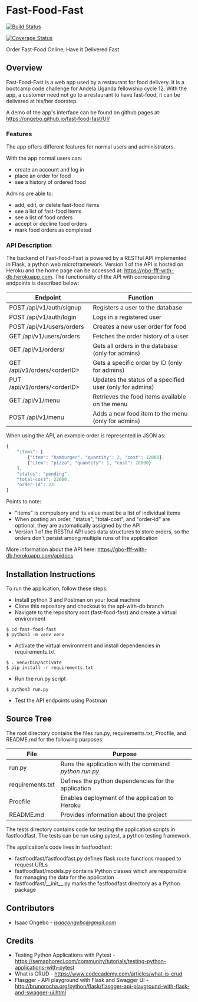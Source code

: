 # Fast-Food-Fast

[![Build Status](https://travis-ci.org/ongebo/fast-food-fast.svg?branch=ft-register-user-160882822)](https://travis-ci.org/ongebo/fast-food-fast)

[![Coverage Status](https://coveralls.io/repos/github/ongebo/fast-food-fast/badge.svg?branch=api-with-db)](https://coveralls.io/github/ongebo/fast-food-fast?branch=api-with-db)

Order Fast-Food Online, Have it Delivered Fast

## Overview
Fast-Food-Fast is a web app used by a restaurant for food delivery. It is a bootcamp code challenge for Andela Uganda fellowship cycle 12. With the app, a customer need not go to a restaurant to have fast-food, it can be delivered at his/her doorstep.

A demo of the app's interface can be found on github pages at:
https://ongebo.github.io/fast-food-fast/UI/
### Features
The app offers different features for normal users and administrators.

With the app normal users can:
* create an account and log in
* place an order for food
* see a history of ordered food

Admins are able to:
* add, edit, or delete fast-food items
* see a list of fast-food items
* see a list of food orders
* accept or decline food orders
* mark food orders as completed
### API Description
The backend of Fast-Food-Fast is powered by a RESTful API implemented in Flask, a python web microframework. Version 1 of the API is hosted on Heroku and the home page can be accessed at: https://gbo-fff-with-db.herokuapp.com. The functionality of the API with corresponding endpoints is described below:

Endpoint                           | Function
-----------------------------------|------------------------------------------------
POST /api/v1/auth/signup           | Registers a user to the database
POST /api/v1/auth/login            | Logs in a registered user
POST /api/v1/users/orders          | Creates a new user order for food
GET /api/v1/users/orders           | Fetches the order history of a user
GET /api/v1/orders/                | Gets all orders in the database (only for admins)
GET /api/v1/orders/\<orderID\>     | Gets a specific order by ID (only for admins)
PUT /api/v1/orders/\<orderID\>     | Updates the status of a specified user (only for admins)
GET /api/v1/menu                   | Retrieves the food items available on the menu
POST /api/v1/menu                  | Adds a new food item to the menu (only for admins)

When using the API, an example order is represented in JSON as:
```javascript
{
    "items": [
        {"item": "hamburger", "quantity": 2, "cost": 12000},
        {"item": "pizza", "quantity": 1, "cost": 20000}
    ],
    "status": "pending",
    "total-cost": 22000,
    "order-id": 23
}
```
Points to note:
* "items" is compulsory and its value must be a list of individual items
* When posting an order, "status", "total-cost", and "order-id" are optional, they are automatically assigned by the API
* Version 1 of the RESTful API uses data structures to store orders, so the orders don't persist among multiple runs of the application

More information about the API here: https://gbo-fff-with-db.herokuapp.com/apidocs

## Installation Instructions
To run the application, follow these steps:
* Install python 3 and Postman on your local machine
* Clone this repository and checkout to the api-with-db branch
* Navigate to the repository root (fast-food-fast) and create a virtual environment
```
$ cd fast-food-fast
$ python3 -m venv venv
```
* Activate the virtual environment and install dependencies in requirements.txt
```
$ . venv/bin/activate
$ pip install -r requirements.txt
```
* Run the run.py script
```
$ python3 run.py
```
* Test the API endpoints using Postman

## Source Tree
The root directory contains the files run.py, requirements.txt, Procfile, and README.md for the following purposes:

File                | Purpose
--------------------|--------------------------------------------------------
run.py              | Runs the application with the command _python run.py_
requirements.txt    | Defines the python dependencies for the application
Procfile            | Enables deployment of the application to Heroku
README.md           | Provides information about the project

The tests directory contains code for testing the application scripts in fastfoodfast. The tests can be run using pytest, a python testing framework.

The application's code lives in fastfoodfast:
* fastfoodfast/fastfoodfast.py defines flask route functions mapped to request URLs
* fastfoodfast/models.py contains Python classes which are responsible for managing the data for the application
* fastfoodfast/\_\_init\_\_.py marks the fastfoodfast directory as a Python package

## Contributors
* Isaac Ongebo - *isaacongebo@gmail.com*

## Credits
* Testing Python Applications with Pytest - https://semaphoreci.com/community/tutorials/testing-python-applications-with-pytest
* What is CRUD - https://www.codecademy.com/articles/what-is-crud
* Flasgger - API playground with Flask and Swagger UI - http://brunorocha.org/python/flask/flasgger-api-playground-with-flask-and-swagger-ui.html
